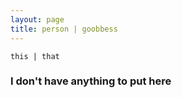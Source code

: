 ```yaml
---
layout: page
title: person | goobbess
---
```


```term
this | that
```

### I don't have anything to put here

